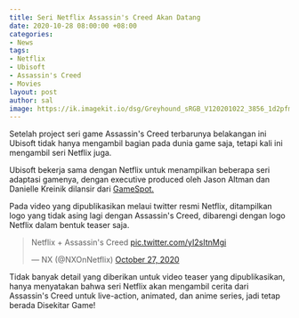 ```yaml
---
title: Seri Netflix Assassin's Creed Akan Datang
date: 2020-10-28 08:00:00 +08:00
categories:
- News
tags:
- Netflix
- Ubisoft
- Assassin's Creed
- Movies
layout: post
author: sal
image: https://ik.imagekit.io/dsg/Greyhound_sRGB_V120201022_3856_1d2pfm4.0_QPtO5ku5B.jpg
---
```


Setelah project seri game Assassin's Creed terbarunya belakangan ini Ubisoft tidak hanya mengambil bagian pada dunia game saja, tetapi kali ini mengambil seri Netflix juga.

Ubisoft bekerja sama dengan Netflix untuk menampilkan beberapa seri adaptasi gamenya, dengan executive produced oleh Jason Altman dan Danielle Kreinik dilansir dari [GameSpot.](https://www.gamespot.com/articles/multiple-assassins-creed-series-coming-to-netflix-including-live-action-show/1100-6483801/?UniqueID=702975AE-185B-11EB-863F-FA3F16F31EAE&ftag=ftag%3DGSS-05-10aab8e&PostType=link&ServiceType=twitter&TheTime=2020-10-27T13%3A50%3A56)

Pada video yang dipublikasikan melaui twitter resmi Netflix, ditampilkan logo yang tidak asing lagi dengan Assassin's Creed, dibarengi dengan logo Netflix dalam bentuk teaser saja.

<blockquote class="twitter-tweet tw-align-center"><p lang="en" dir="ltr">Netflix + Assassin's Creed <a href="https://t.co/yI2sItnMgi">pic.twitter.com/yI2sItnMgi</a></p>— NX (@NXOnNetflix) <a href="https://twitter.com/NXOnNetflix/status/1321081578697621508?ref_src=twsrc%5Etfw">October 27, 2020</a></blockquote> <script async src="https://platform.twitter.com/widgets.js" charset="utf-8"></script>

Tidak banyak detail yang diberikan untuk video teaser yang dipublikasikan, hanya menyatakan bahwa seri Netflix akan mengambil cerita dari Assassin's Creed untuk live-action, animated, dan anime series, jadi tetap berada Disekitar Game!